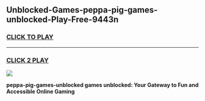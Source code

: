 
## Unblocked-Games-peppa-pig-games-unblocked-Play-Free-9443n
<h3>
<a href="https://premium76.site?title=peppa-pig-games-unblocked&ref=21A">CLICK TO PLAY</a></h3>
<hr>

<h3>
<a href="https://premium76.site?title=peppa-pig-games-unblocked&ref=21A">CLICK 2 PLAY</a>
  
</h3>

<a href="https://premium76.site?title=peppa-pig-games-unblocked&ref=21A"><img src="https://clearcache.store/games.png"></a>


**peppa-pig-games-unblocked games unblocked: Your Gateway to Fun and Accessible Online Gaming**
